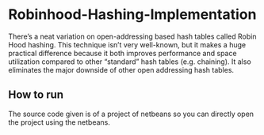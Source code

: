 # Robinhood-Hashing-Implementation
There’s a neat variation on open-addressing based hash tables called Robin Hood hashing. This technique isn’t very well-known, but it makes a huge practical difference because it both improves performance and space utilization compared to other “standard” hash tables (e.g. chaining). It also eliminates the major downside of other open addressing hash tables.

## How to run
The source code given is of a project of netbeans so you can directly open the project using the netbeans.
